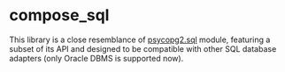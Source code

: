 # compose_sql

This library is a close resemblance of
[psycopg2.sql](http://initd.org/psycopg/docs/sql.html) module, featuring a
subset of its API and designed to be compatible with other SQL database adapters
(only Oracle DBMS is supported now).
